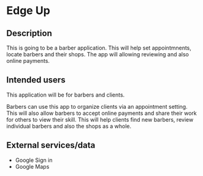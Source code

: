  # Edge Up

## Description

This is going to be a barber application. This will help set appointmnents, locate barbers and their shops. The app will allowing reviewing and also online payments.


## Intended users

This application will be for barbers and clients.

Barbers can use this app to organize clients via an appointment setting. This will also allow barbers to accept online payments and share their work for others to view their skill. This will help clients find new barbers, review individual barbers and also the shops as a whole.


## External services/data 

* Google Sign in
* Google Maps
